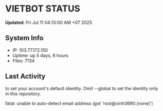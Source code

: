 # VIETBOT STATUS
**Updated**: Fri Jul 11 04:13:00 AM +07 2025

## System Info
- IP: 103.77.172.150
- Uptime: up 5 days, 8 hours
- Files: 7134

## Last Activity

to set your account's default identity.
Omit --global to set the identity only in this repository.

fatal: unable to auto-detect email address (got 'root@vinh3690.(none)')
